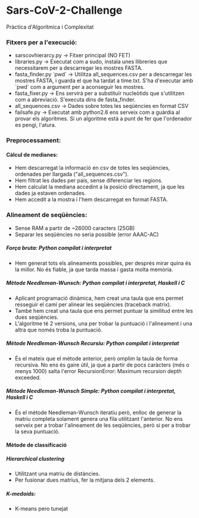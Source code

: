 # Sars-CoV-2-Challenge
Pràctica d'Algorítmica i Complexitat  
### Fitxers per a l'execució:
- sarscovhierarcy.py <directory> -> Fitxer principal (NO FET)
- libraries.py -> Executat com a sudo, instala unes llibreries que necessitarem per a descarregar les mostres FASTA.
- fasta_finder.py \`pwd\` -> Utilitza all_sequences.csv per a descarregar les mostres FASTA, i guarda el que ha tardat a time.txt. S'ha d'executar amb \`pwd\` com a argument per a aconseguir les mostres.
- fasta_fixer.py -> Ens servirà per a substituïr nucleòtids que s'utilitzen com a abreviació. S'executa dins de fasta_finder.
- all_sequences.csv -> Dades sobre totes les seqüències en format CSV
- failsafe.py -> Executat amb python2.6 ens serveix com a guàrdia al provar els algoritmes. Si un algoritme està a punt de fer que l'ordenador es pengi, l'atura.  
### Preprocessament:
#### Càlcul de medianes:
- Hem descarregat la informació en csv de totes les seqüències, ordenades per llargada ("all_sequences.csv").
- Hem filtrat les dades per país, sense diferenciar les regions.
- Hem calculat la mediana accedint a la posició directament, ja que les dades ja estaven ordenades.  
- Hem accedit a la mostra i l'hem descarregat en format FASTA.
### Alineament de seqüències:
- Sense RAM a partir de ~26000 caracters (25GB)
- Separar les seqüències no seria possible (error AAAC-AC)
##### Força bruta: Python compilat i interpretat
- Hem generat tots els alineaments possibles, per després mirar quina és la millor. No és fiable, ja que tarda massa i gasta molta memòria.
##### Mètode Needleman-Wunsch: Python compilat i interpretat, Haskell i C
- Aplicant programació dinàmica, hem creat una taula que ens permet resseguir el camí per alinear les seqüències (traceback matrix).
- També hem creat una taula que ens permet puntuar la similitud entre les dues seqüències.
- L'algoritme té 2 versions, una per trobar la puntuació i l'alineament i una altra que només troba la puntuació.
##### Mètode Needleman-Wunsch Recursiu: Python compilat i interpretat
- És el mateix que el mètode anterior, però omplim la taula de forma recursiva. No ens és gaire útil, ja que a partir de pocs caràcters (més o menys 1000) salta l'error RecursionError: Maximum recursion depth exceeded.
##### Mètode Needleman-Wunsch Simple: Python compilat i interpretat, Haskell i C
- És el mètode Needleman-Wunsch iteratiu però, enlloc de generar la matriu completa solament genera una fila utilitzant l'anterior. No ens serveix per a trobar l'alineament de les seqüències, però si per a trobar la seva puntuació.
#### Mètode de classificació
##### Hierarchical clustering
- Utilitzant una matriu de distàncies.
- Per fusionar dues matrius, fer la mitjana dels 2 elements.
##### K-medoids:
- K-means pero tunejat
